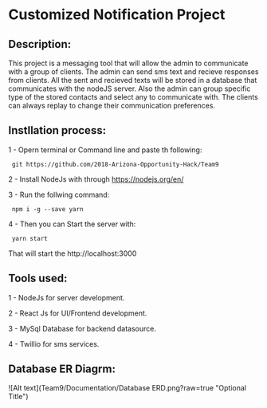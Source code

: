 # Customized Notification Project

## Description:
This project is a messaging tool that will allow the admin to communicate with a group of clients. The admin can send sms text and recieve responses from clients. All the sent and recieved texts will be stored in a database that communicates with the nodeJS server. Also the admin can group specific type of the stored contacts and select any to communicate with. The clients can always replay to change their communication preferences.


## Instllation process:
1 - Opern terminal or Command line and paste th following:
```
 git https://github.com/2018-Arizona-Opportunity-Hack/Team9
```

2 - Install NodeJs with through https://nodejs.org/en/

3 - Run the follwing command:
```
 npm i -g --save yarn
```

4 - Then you can Start the server with:
```
 yarn start
```
That will start the http://localhost:3000

## Tools used:
1 - NodeJs for server development.

2 - React Js for UI/Frontend development.

3 - MySql Database for backend datasource.

4 - Twillio for sms services.

## Database ER Diagrm:
![Alt text](Team9/Documentation/Database ERD.png?raw=true "Optional Title")

